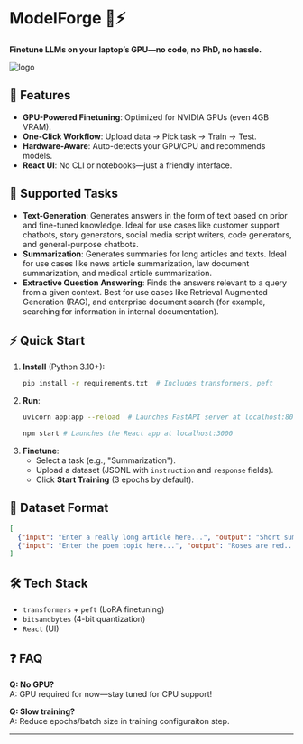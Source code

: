 # ModelForge 🔧⚡

**Finetune LLMs on your laptop’s GPU—no code, no PhD, no hassle.**  

![logo](https://github.com/user-attachments/assets/12b3545d-0e8b-4460-9291-d0786c9cb0fa)


## 🚀 **Features**  
- **GPU-Powered Finetuning**: Optimized for NVIDIA GPUs (even 4GB VRAM).  
- **One-Click Workflow**: Upload data → Pick task → Train → Test.  
- **Hardware-Aware**: Auto-detects your GPU/CPU and recommends models.  
- **React UI**: No CLI or notebooks—just a friendly interface.  

## 📖 Supported Tasks
- **Text-Generation**: Generates answers in the form of text based on prior and fine-tuned knowledge. Ideal for use cases like customer support chatbots, story generators, social media script writers, code generators, and general-purpose chatbots.
- **Summarization**: Generates summaries for long articles and texts. Ideal for use cases like news article summarization, law document summarization, and medical article summarization.
- **Extractive Question Answering**: Finds the answers relevant to a query from a given context. Best for use cases like Retrieval Augmented Generation (RAG), and enterprise document search (for example, searching for information in internal documentation).

## ⚡ **Quick Start**  
1. **Install** (Python 3.10+):  
   ```bash
   pip install -r requirements.txt  # Includes transformers, peft
   ```  
2. **Run**:  
   ```bash
   uvicorn app:app --reload  # Launches FastAPI server at localhost:8000
   ```
   ```bash
   npm start # Launches the React app at localhost:3000
   ```  
3. **Finetune**:  
   - Select a task (e.g., "Summarization").  
   - Upload a dataset (JSONL with `instruction` and `response` fields).  
   - Click **Start Training** (3 epochs by default).  

## 📂 **Dataset Format**  
```json
[
  {"input": "Enter a really long article here...", "output": "Short summary."},
  {"input": "Enter the poem topic here...", "output": "Roses are red..."}
]
```

## 🛠 **Tech Stack**  
- `transformers` + `peft` (LoRA finetuning)  
- `bitsandbytes` (4-bit quantization)  
- `React` (UI)   

## ❓ **FAQ**  
**Q: No GPU?**  
A: GPU required for now—stay tuned for CPU support!  

**Q: Slow training?**  
A: Reduce epochs/batch size in training configuraiton step.  

---
